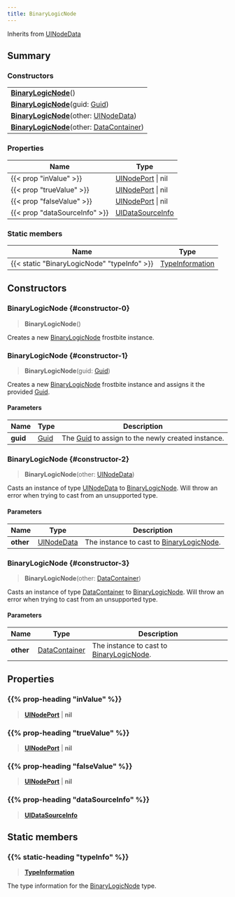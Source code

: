 ```yaml
---
title: BinaryLogicNode
---
```


Inherits from [UINodeData](/vext/ref/fb/uinodedata)

## Summary

### Constructors

|  |
| --- |
| **[BinaryLogicNode](#constructor-0)**() |
| **[BinaryLogicNode](#constructor-1)**(guid: [Guid](/vext/ref/shared/type/guid)) |
| **[BinaryLogicNode](#constructor-2)**(other: [UINodeData](/vext/ref/fb/uinodedata)) |
| **[BinaryLogicNode](#constructor-3)**(other: [DataContainer](/vext/ref/shared/type/datacontainer)) |

### Properties

| Name | Type |
| ---- | ---- |
| {{< prop "inValue" >}} | [UINodePort](/vext/ref/fb/uinodeport) \| nil |
| {{< prop "trueValue" >}} | [UINodePort](/vext/ref/fb/uinodeport) \| nil |
| {{< prop "falseValue" >}} | [UINodePort](/vext/ref/fb/uinodeport) \| nil |
| {{< prop "dataSourceInfo" >}} | [UIDataSourceInfo](/vext/ref/fb/uidatasourceinfo) |

### Static members

| Name | Type |
| ---- | ---- |
| {{< static "BinaryLogicNode" "typeInfo" >}} | [TypeInformation](/vext/ref/shared/type/typeinformation) |

## Constructors

### BinaryLogicNode {#constructor-0}

> **BinaryLogicNode**()

Creates a new [BinaryLogicNode](/vext/ref/fb/binarylogicnode) frostbite instance.

### BinaryLogicNode {#constructor-1}

> **BinaryLogicNode**(guid: [Guid](/vext/ref/shared/type/guid))

Creates a new [BinaryLogicNode](/vext/ref/fb/binarylogicnode) frostbite instance and assigns it the provided [Guid](/vext/ref/shared/type/guid).

#### Parameters

| Name | Type | Description |
| ---- | ---- | ----------- |
| **guid** | [Guid](/vext/ref/shared/type/guid) | The [Guid](/vext/ref/shared/type/guid) to assign to the newly created instance. |

### BinaryLogicNode {#constructor-2}

> **BinaryLogicNode**(other: [UINodeData](/vext/ref/fb/uinodedata))

Casts an instance of type [UINodeData](/vext/ref/fb/uinodedata) to [BinaryLogicNode](/vext/ref/fb/binarylogicnode). Will throw an error when trying to cast from an unsupported type.

#### Parameters

| Name | Type | Description |
| ---- | ---- | ----------- |
| **other** | [UINodeData](/vext/ref/fb/uinodedata) | The instance to cast to [BinaryLogicNode](/vext/ref/fb/binarylogicnode). |

### BinaryLogicNode {#constructor-3}

> **BinaryLogicNode**(other: [DataContainer](/vext/ref/shared/type/datacontainer))

Casts an instance of type [DataContainer](/vext/ref/shared/type/datacontainer) to [BinaryLogicNode](/vext/ref/fb/binarylogicnode). Will throw an error when trying to cast from an unsupported type.

#### Parameters

| Name | Type | Description |
| ---- | ---- | ----------- |
| **other** | [DataContainer](/vext/ref/shared/type/datacontainer) | The instance to cast to [BinaryLogicNode](/vext/ref/fb/binarylogicnode). |

## Properties

### {{% prop-heading "inValue" %}}

> **[UINodePort](/vext/ref/fb/uinodeport)** \| **nil**

### {{% prop-heading "trueValue" %}}

> **[UINodePort](/vext/ref/fb/uinodeport)** \| **nil**

### {{% prop-heading "falseValue" %}}

> **[UINodePort](/vext/ref/fb/uinodeport)** \| **nil**

### {{% prop-heading "dataSourceInfo" %}}

> **[UIDataSourceInfo](/vext/ref/fb/uidatasourceinfo)**

## Static members

### {{% static-heading "typeInfo" %}}

> **[TypeInformation](/vext/ref/shared/type/typeinformation)**

The type information for the [BinaryLogicNode](/vext/ref/fb/binarylogicnode) type.

